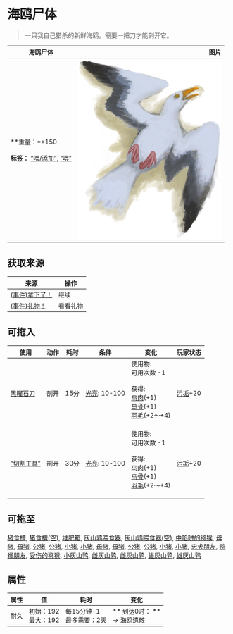 # 海鸥尸体  
> 一只我自己猎杀的新鲜海鸥。需要一把刀才能剖开它。  
  
  海鸥尸体  |   图片   
 ----  |  ----:   
 **重量：**150<br><br>**标签：**	[“喂/添加”](tag_Feed.md), [“喂”](tag_Meat.md)  |  ![](Sprite/SeagullDead.png)   
  
## 获取来源  
来源  |  操作  
----  |  ----  
[(事件)拿下了！](Event_SeagullFightSuccess.md)  |  继续  
[(事件)礼物！](Event_DogFriendGift.md)  |  看看礼物  
## 可拖入  
使用  |  动作  |  耗时  |  条件  |  变化  |  玩家状态  
----  |  ----  |  ----  |  ----  |  ----  |  ----  
[黑曜石刀](KnifeObsidian.md)  |  剖开  |  15分  |  [光亮](Light.md): 10-100  |  使用物:<br>可用次数  -1<br><br>获得:<br>[鸟肉](BirdMeat.md)(+1)<br>[鸟骨](BonesBird.md)(+1)<br>[羽毛](Feathers.md)(+2～+4)<br><br>  |  [污垢](Filth.md)+20  
[“切割工具”](tag_Cutter.md)  |  剖开  |  30分  |  [光亮](Light.md): 10-100  |  使用物:<br>可用次数  -1<br><br>获得:<br>[鸟肉](BirdMeat.md)(+1)<br>[鸟骨](BonesBird.md)(+1)<br>[羽毛](Feathers.md)(+2～+4)<br><br>  |  [污垢](Filth.md)+20  
## 可拖至  
[猪食槽](BoarFeeder.md), [猪食槽(空)](BoarFeederEmpty.md), [堆肥箱](CompostBin.md), [灰山鹑喂食器](PartridgeFeeder.md), [灰山鹑喂食器(空)](PartridgeFeederEmpty.md), [中陷阱的猕猴](CageTrapMacaque.md), [母猪](BoarEnclosureFemale.md), [母猪](BoarEnclosureFemale.md), [公猪](BoarEnclosureMale.md), [公猪](BoarEnclosureMale.md), [小猪](BoarEnclosurePiglet.md), [小猪](BoarEnclosurePiglet.md), [母猪](BoarTiedFemale.md), [母猪](BoarTiedFemale.md), [公猪](BoarTiedMale.md), [公猪](BoarTiedMale.md), [小猪](BoarTiedPiglet.md), [小猪](BoarTiedPiglet.md), [忠犬朋友](DogFriend.md), [猕猴朋友](MacaqueFriend.md), [受伤的猕猴](MacaqueWounded.md), [小灰山鹑](PartridgeChick.md), [雌灰山鹑](PartridgeFemaleEnclosure.md), [雌灰山鹑](PartridgeFemaleLive.md), [雄灰山鹑](PartridgeMaleEnclosure.md), [雄灰山鹑](PartridgeMaleLive.md)  
## 属性   
属性  |  值  |  耗时  |  变化  
----  |  ----  |  ----  |  ----  
耐久  |  初始：192<br>最大：192  |  每15分钟-1<br>最多需要：2天  |  ** 到达0时： **<br>→ [海鸥遗骸](SeagullCarcass.md)  
